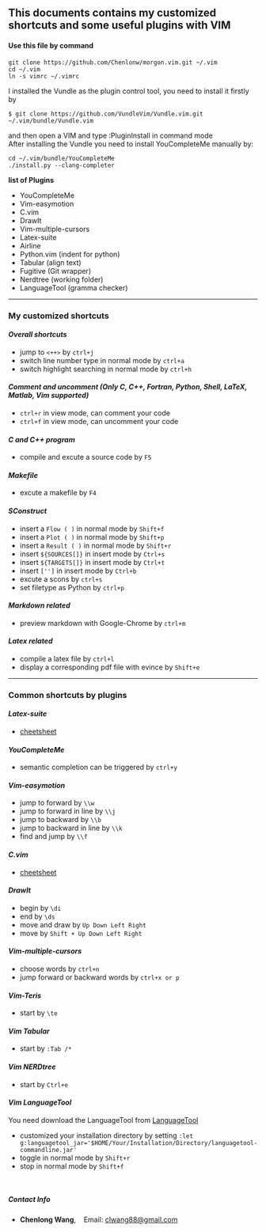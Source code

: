## This documents contains my customized shortcuts and some useful plugins with VIM


#### Use this file by command
```
git clone https://github.com/Chenlonw/morgon.vim.git ~/.vim
cd ~/.vim
ln -s vimrc ~/.vimrc
```
I installed the Vundle as the plugin control tool, you need to install it firstly by
```
$ git clone https://github.com/VundleVim/Vundle.vim.git ~/.vim/bundle/Vundle.vim
```
and then open a VIM and type :PluginInstall in command mode  
After installing the Vundle you need to install YouCompleteMe manually by:
```
cd ~/.vim/bundle/YouCompleteMe
./install.py --clang-completer
```

**list of Plugins**
+ YouCompleteMe
+ Vim-easymotion
+ C.vim
+ DrawIt
+ Vim-multiple-cursors
+ Latex-suite
+ Airline
+ Python.vim (indent for python)
+ Tabular (align text)
+ Fugitive (Git wrapper)
+ Nerdtree (working folder)
+ LanguageTool (gramma checker)

---

### My customized shortcuts
#### *Overall shortcuts*
+ jump to `<++>` by `ctrl+j`
+ switch line number type in normal mode by `ctrl+a`
+ switch highlight searching in normal mode by `ctrl+h`

#### *Comment and uncomment (Only C, C++, Fortran, Python, Shell, LaTeX, Matlab, Vim supported)*
+ `ctrl+r` in view mode, can comment your code
+ `ctrl+f` in view mode, can uncomment your code

#### *C and C++ program*
+ compile and excute a source code by `F5`

#### *Makefile*
+ excute a makefile by `F4`

#### *SConstruct*
+ insert a `Flow ( )` in normal mode by `Shift+f`
+ insert a `Plot ( )` in normal mode by `Shift+p`
+ insert a `Result ( )` in normal mode by `Shift+r`
+ insert `${SOURCES[]}` in insert mode by `Ctrl+s`
+ insert `${TARGETS[]}` in insert mode by `Ctrl+t`
+ insert `['']` in insert mode by `Ctrl+b`
+ excute a scons by `ctrl+s`
+ set filetype as Python by `ctrl+p`

#### *Markdown related*
+ preview markdown with Google-Chrome by `ctrl+m`

#### *Latex related*
+ compile a latex file by `ctrl+l`
+ display a corresponding pdf file with evince by `Shift+e`

---

### Common shortcuts by plugins

#### *Latex-suite*
+ [cheetsheet](http://michaelgoerz.net/refcards/vimlatexqrc.pdf)

#### *YouCompleteMe*
+ semantic completion can be triggered by `ctrl+y`

#### *Vim-easymotion*
+ jump to forward by `\\w`
+ jump to forward in line by `\\j`
+ jump to backward by `\\b`
+ jump to backward in line by `\\k`
+ find and jump by `\\f`

#### *C.vim*
+ [cheetsheet](http://lug.fh-swf.de/vim/vim-c/c-hotkeys.pdf)

#### *DrawIt*
+ begin by `\di`
+ end by `\ds`
+ move and draw by `Up Down Left Right`
+ move by `Shift + Up Down Left Right`

#### *Vim-multiple-cursors*
+ choose words by `ctrl+n`
+ jump forward or backward words by `ctrl+x or p`

#### *Vim-Teris*
+ start by `\te`

#### *Vim Tabular*
+ start by `:Tab /*`

#### *Vim NERDtree*
+ start by `Ctrl+e`

#### *Vim LanguageTool*
You need download the LanguageTool from [LanguageTool](https://www.languagetool.org/)
+ customized your installation directory by setting `:let g:languagetool_jar='$HOME/Your/Installation/Directory/languagetool-commandline.jar'`
+ toggle in normal mode by `Shift+r`
+ stop in normal mode by `Shift+f`

&nbsp;
##### Contact Info
+ **Chenlong Wang**, &nbsp;&nbsp; Email: clwang88@gmail.com
